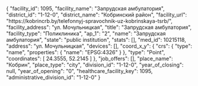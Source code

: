 {
    "facility_id": 1095,
    "facility_name": "Запрудская амбулатория",
    "district_id": "1-12-0",
    "district_name": "Кобринский район",
    "facility_url": "https:\/\/kobrincrb.by\/telefonnyj-spravochnik-uz-kobrinskaya-tsrb\/",
    "facility_address": "ул. Мочульницкая",
    "title": "Запрудская амбулатория",
    "facility_type": "Поликлиника",
    "ap_1": "2",
    "name": "Запрудская амбулатория",
    "state": "public institution",
    "stats": [],
    "med_id": 10215118,
    "address": "ул. Мочульницкая",
    "devices": [],
    "coord_x_y": {
        "crs": {
            "type": "name",
            "properties": {
                "name": "EPSG:4326"
            }
        },
        "type": "Point",
        "coordinates": [
            24.3555,
            52.2145
        ]
    },
    "job_offers": [],
    "place_name": "Кобрин",
    "place_type": "city",
    "division_id": "1-12-0",
    "year_of_closing": null,
    "year_of_opening": "0",
    "healthcare_facility_key": 1095,
    "administrative_division_id": "1-12-0"
}